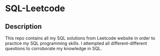 # SQL-Leetcode

## Description
This repo contains all my SQL solutions from Leetcode website in order to practice my SQL programming skills. I attempted all different-different questions to corroborate my knowledge in SQL.

